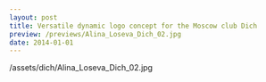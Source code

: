 ```yaml
---
layout: post
title: Versatile dynamic logo concept for the Moscow club Dich
preview: /previews/Alina_Loseva_Dich_02.jpg
date: 2014-01-01
---
```

/assets/dich/Alina_Loseva_Dich_02.jpg
